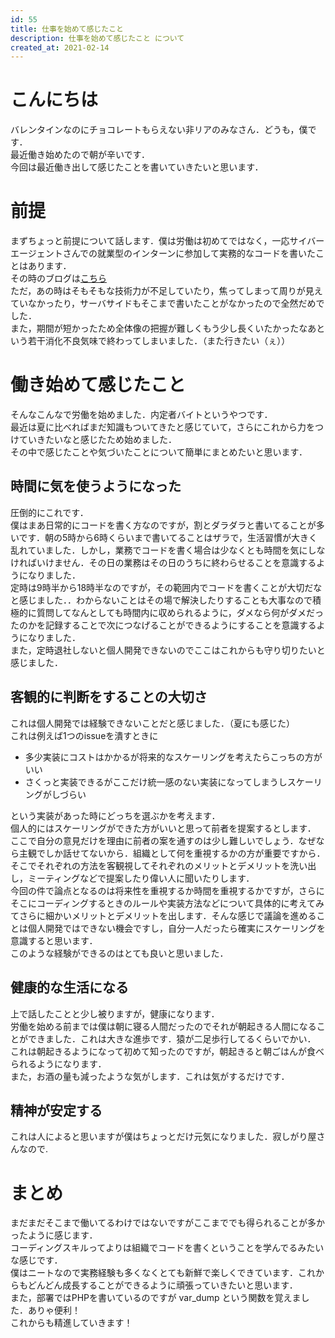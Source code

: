 ```yaml
---
id: 55
title: 仕事を始めて感じたこと
description: 仕事を始めて感じたこと について
created_at: 2021-02-14
---
```


# こんにちは
バレンタインなのにチョコレートもらえない非リアのみなさん．どうも，僕です．  
最近働き始めたので朝が辛いです．  
今回は最近働き出して感じたことを書いていきたいと思います．  

# 前提
まずちょっと前提について話します．僕は労働は初めてではなく，一応サイバーエージェントさんでの就業型のインターンに参加して実務的なコードを書いたことはあります．  
その時のブログは[こちら](https://www.takurinton.com/post/18)    
ただ，あの時はそもそもな技術力が不足していたり，焦ってしまって周りが見えていなかったり，サーバサイドもそこまで書いたことがなかったので全然だめでした．  
また，期間が短かったため全体像の把握が難しくもう少し長くいたかったなあという若干消化不良気味で終わってしまいました．（また行きたい（ぇ））  


# 働き始めて感じたこと
そんなこんなで労働を始めました．内定者バイトというやつです．  
最近は夏に比べればまだ知識もついてきたと感じていて，さらにこれから力をつけていきたいなと感じたため始めました．  
その中で感じたことや気づいたことについて簡単にまとめたいと思います．
  

## 時間に気を使うようになった
圧倒的にこれです．  
僕はまあ日常的にコードを書く方なのですが，割とダラダラと書いてることが多いです．朝の5時から6時くらいまで書いてることはザラで，生活習慣が大きく乱れていました．しかし，業務でコードを書く場合は少なくとも時間を気にしなければいけません．その日の業務はその日のうちに終わらせることを意識するようになりました．  
定時は9時半から18時半なのですが，その範囲内でコードを書くことが大切だなと感じました．．わからないことはその場で解決したりすることも大事なので積極的に質問してなんとしても時間内に収められるように，ダメなら何がダメだったのかを記録することで次につなげることができるようにすることを意識するようになりました．  
また，定時退社しないと個人開発できないのでここはこれからも守り切りたいと感じました．  

## 客観的に判断をすることの大切さ
これは個人開発では経験できないことだと感じました．（夏にも感じた）  
これは例えば1つのissueを潰すときに

- 多少実装にコストはかかるが将来的なスケーリングを考えたらこっちの方がいい
- さくっと実装できるがここだけ統一感のない実装になってしまうしスケーリングがしづらい

という実装があった時にどっちを選ぶかを考えます．  
個人的にはスケーリングができた方がいいと思って前者を提案するとします．  
ここで自分の意見だけを理由に前者の案を通すのは少し難しいでしょう．なぜなら主観でしか話せてないから．組織として何を重視するかの方が重要ですから．  
そこでそれぞれの方法を客観視してそれぞれのメリットとデメリットを洗い出し，ミーティングなどで提案したり偉い人に聞いたりします．  
今回の件で論点となるのは将来性を重視するか時間を重視するかですが，さらにそこにコーディングするときのルールや実装方法などについて具体的に考えてみてさらに細かいメリットとデメリットを出します．そんな感じで議論を進めることは個人開発ではできない機会ですし，自分一人だったら確実にスケーリングを意識すると思います．  
このような経験ができるのはとても良いと思いました．


## 健康的な生活になる
上で話したことと少し被りますが，健康になります．  
労働を始める前までは僕は朝に寝る人間だったのでそれが朝起きる人間になることができました．これは大きな進歩です．猿が二足歩行してるくらいでかい．  
これは朝起きるようになって初めて知ったのですが，朝起きると朝ごはんが食べられるようになります．  
また，お酒の量も減ったような気がします．これは気がするだけです．


## 精神が安定する
これは人によると思いますが僕はちょっとだけ元気になりました．寂しがり屋さんなので.  


# まとめ
まだまだそこまで働いてるわけではないですがここまででも得られることが多かったように感じます．  
コーディングスキルってよりは組織でコードを書くということを学んでるみたいな感じです．  
僕はニートなので実務経験も多くなくとても新鮮で楽しくできています．これからもどんどん成長することができるように頑張っていきたいと思います．  
また，部署ではPHPを書いているのですが var_dump という関数を覚えました．ありゃ便利！  
これからも精進していきます！
